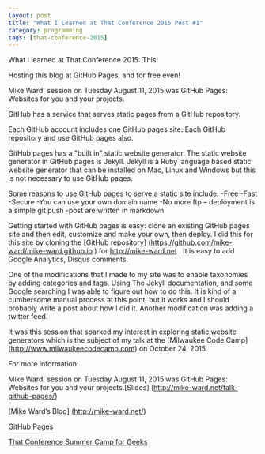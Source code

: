 ```yaml
---
layout: post  
title: "What I Learned at That Conference 2015 Post #1"
category: programming
tags: [that-conference-2015]
---
```


What I learned at That Conference 2015: This!

Hosting this blog at GitHub Pages, and for free even!

Mike Ward' session on Tuesday August 11, 2015 was GitHub Pages: Websites for you and your projects.

GitHub has a service that serves static pages from a GitHub repository.

Each GitHub account includes one GitHub pages site. Each GitHub repository and use GitHub pages also.

GitHub pages has a "built in" static website generator. The static website generator in GitHub pages is Jekyll.
Jekyll is a Ruby language based static website generator that can be installed on Mac, Linux and Windows but this is not necessary to use GitHub pages.

Some reasons to use GitHub pages to serve a static site include: 
-Free
-Fast
-Secure
-You can use your own domain name
-No more ftp – deployment is a simple git push
-post are written in markdown

Getting started with GitHub pages is easy: clone an existing GitHub pages site and then edit, customize and make your own, then deploy. I did this for this site by cloning the [GitHub repository] (https://github.com/mike-ward/mike-ward.github.io ) for http://mike-ward.net .
It is easy to add Google Analytics, Disqus comments.

One of the modifications that I made to my site was to enable taxonomies by adding categories and tags. Using The Jekyll documentation, and some Google searching I was able to figure out how to do this. It is kind of a cumbersome manual process at this point, but it works and I should probably write a post about how I did it. Another modification was adding a twitter feed.

It was this session that sparked my interest in exploring static website generators which is the subject of my talk at the [Milwaukee Code Camp] (http://www.milwaukeecodecamp.com) on October 24, 2015.

For more information:

Mike Ward' session on Tuesday August 11, 2015 was GitHub Pages: Websites for you and your projects.[Slides] (http://mike-ward.net/talk-github-pages/)

[Mike Ward’s Blog] (http://mike-ward.net/)

[GitHub Pages](https://pages.github.com/)

[That Conference Summer Camp for Geeks](https://www.thatconference.com/)
